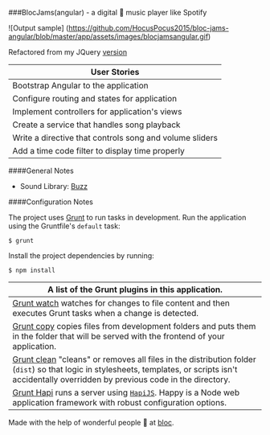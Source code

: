 ###BlocJams(angular) - a digital :musical_note: music player like Spotify

![Output sample] (https://github.com/HocusPocus2015/bloc-jams-angular/blob/master/app/assets/images/blocjamsangular.gif) 

Refactored from my JQuery [version](https://github.com/HocusPocus2015/bloc-jams)

User Stories | 
------------ | 
Bootstrap Angular to the application |
Configure routing and states for application |
Implement controllers for application's views |
Create a service that handles song playback |
Write a directive that controls song and volume sliders	|
Add a time code filter to display time properly |

####General Notes
+ Sound Library: [Buzz](http://buzz.jaysalvat.com/documentation/buzz/) 

####Configuration Notes

The project uses [Grunt](http://gruntjs.com/) to run tasks in development. 
Run the application using the Gruntfile's `default` task:
```
$ grunt
```
Install the project dependencies by running:
```
$ npm install
```

A list of the Grunt plugins in this application. | 
------------ | 
[Grunt watch](https://github.com/gruntjs/grunt-contrib-watch) watches for changes to file content and then executes Grunt tasks when a change is detected. |
[Grunt copy](https://github.com/gruntjs/grunt-contrib-copy) copies files from development folders and puts them in the folder that will be served with the frontend of your application. |
[Grunt clean](https://github.com/gruntjs/grunt-contrib-clean) "cleans" or removes all files in the distribution folder (`dist`) so that logic in stylesheets, templates, or scripts isn't accidentally overridden by previous code in the directory. |
[Grunt Hapi](https://github.com/athieriot/grunt-hapi) runs a server using [`HapiJS`](http://hapijs.com/). Happy is a Node web application framework with robust configuration options. |


Made with the help of wonderful people :gift_heart: at [bloc](http://bloc.io).
